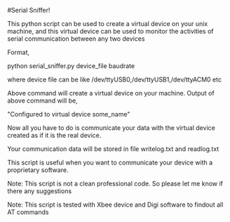 #Serial Sniffer!

This python script can be used to create a virtual device on your unix machine,
and this virtual device can be used to monitor the activities of serial communication
between any two devices

Format,

python serial_sniffer.py device_file baudrate

where device file can be like /dev/ttyUSB0,/dev/ttyUSB1,/dev/ttyACM0 etc

Above command will create a virtual device on your machine.
Output of above command will be,

"Configured to virtual device some_name"

Now all you have to do is communicate your data with the virtual device created as
if it is the real device.

Your communication data will be stored in file writelog.txt and readlog.txt

This script is useful when you want to communicate your device with a proprietary software.

Note: This script is not a clean professional code. So please let me know if there any suggestions

Note: This script is tested with Xbee device and Digi software to findout all AT commands
